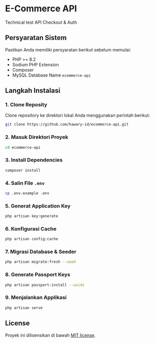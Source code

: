 # E-Commerce API

Technical test API Checkout & Auth

## Persyaratan Sistem

Pastikan Anda memiliki persyaratan berikut sebelum memulai:

- PHP >= 8.2
- Sodium PHP Extension
- Composer
- MySQL Database Name `ecommerce-api`

## Langkah Instalasi

### 1. Clone Reposity
Clone repository ke direktori lokal Anda menggunakan perintah berikut:
```bash
git clone https://github.com/hawary-id/ecommerce-api.git
```    

### 2. Masuk Direktori Proyek
```bash
cd ecommerce-api
```

### 3. Install Dependencies
```bash
composer install
```

### 4. Salin File `.env`
```bash
cp .env.example .env
```

### 5. Generat Application Key
```bash
php artisan key:generate
```

### 6. Konfigurasi Cache
```bash
php artisan config:cache
```

### 7. Migrasi Database & Seeder
```bash
php artisan migrate:fresh --seed
```

### 8. Generate Passport Keys
```bash
php artisan passport:install --uuids
```

### 9. Menjalankan Applikasi
```bash
php artisan serve
```

## License

Proyek ini dilisensikan di bawah [MIT license](https://opensource.org/licenses/MIT).
